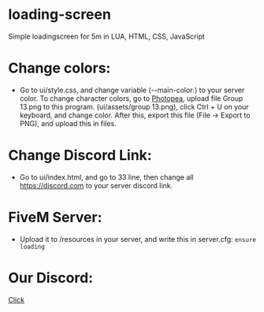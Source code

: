 # loading-screen
Simple loadingscreen for 5m in LUA, HTML, CSS, JavaScript

# Change colors:
 - Go to ui/style.css, and change variable (--main-color:) to your server color. To change character colors, go to [Photopea](https://photopea), upload file Group 13.png to this program. (ui/assets/group 13.png), click Ctrl + U on your keyboard, and change color. After this, export this file (File -> Export to PNG), and upload this in files.
# Change Discord Link:
 - Go to ui/index.html, and go to 33 line, then change all https://discord.com to your server discord link.
# FiveM Server:
 - Upload it to /resources in your server, and write this in server.cfg:
```ensure loading```
# Our Discord:
[Click](https://discord.gg/404devs)
